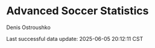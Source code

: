 # Advanced Soccer Statistics
Denis Ostroushko

<!-- gfm -->

Last successful data update: 2025-06-05 20:12:11 CST
